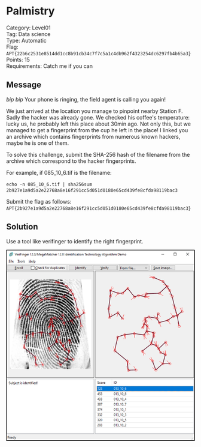# Palmistry

Category: Level01  
Tag: Data science  
Type: Automatic  
Flag: `APT{22b6c2531e8514dd1cc8b91cb34c7f7c5a1c4db962f4323254dc6297fb4b65a3}`  
Points: 15  
Requirements: Catch me if you can

## Message

*bip bip* Your phone is ringing, the field agent is calling you again!

We just arrived at the location you manage to pinpoint nearby Station F. Sadly the hacker was already gone. We checked his coffee's temperature: lucky us, he probably left this place about 30min ago. Not only this, but we managed to get a fingerprint from the cup he left in the place! I linked you an archive which contains fingerprints from numerous known hackers, maybe he is one of them.

To solve this challenge, submit the SHA-256 hash of the filename from the archive which correspond to the hacker fingerprints.

For example, if 085_10_6.tif is the filename:
```
echo -n 085_10_6.tif | sha256sum
2b927e1a9d5a2e22768a8e16f291cc5d051d0180e65cd439fe8cfda98119bac3
```

Submit the flag as follows:  
`APT{2b927e1a9d5a2e22768a8e16f291cc5d051d0180e65cd439fe8cfda98119bac3}`

## Solution

Use a tool like verifinger to identify the right fingerprint.

![verifinger](verifinger.png)
